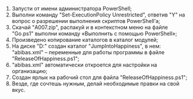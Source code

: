 1)	Запусти от имени администратора PowerShell;
2)	Выполни команду "Set-ExecutionPolicy Unrestricted", ответив "Y" на вопрос о разрешении выполнения скриптов PowerShell’а;
3)	Скачай "A007.zip", распакуй и в контекстном меню на файле "Go.ps1" выполни команду «Выполнить с помощью PowerShell»;
4)	Произведено копирование каталогов в каталог модулей;
5)	На диске "D:" создан каталог "JumpIntoHappiness", в нем:  "abibas.xml" – переменные для работы программы в файле "ReleaseOfHappiness.ps1";
6)	"abibas.xml" автоматически откроется для настройки на организацию;
7)	Создан ярлык на рабочий стол для файла "ReleaseOfHappiness.ps1";
8)	Везде, где сочтешь нужным, делай необходимые правки на свой вкус.

<!---
DIPx2/DIPx2 is a ✨ special ✨ repository because its `README.md` (this file) appears on your GitHub profile.
You can click the Preview link to take a look at your changes.
--->

